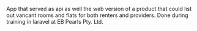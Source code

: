 App that served as api as well the web version of a product that could list out vancant rooms and flats for both renters and providers.
Done during training in laravel at EB Pearls Pty. Ltd.

